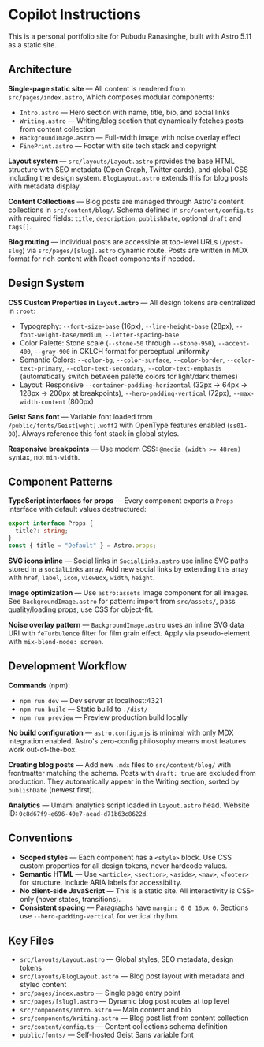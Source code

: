# Copilot Instructions

This is a personal portfolio site for Pubudu Ranasinghe, built with Astro 5.11 as a static site.

## Architecture

**Single-page static site** — All content is rendered from `src/pages/index.astro`, which composes modular components:

- `Intro.astro` — Hero section with name, title, bio, and social links
- `Writing.astro` — Writing/blog section that dynamically fetches posts from content collection
- `BackgroundImage.astro` — Full-width image with noise overlay effect
- `FinePrint.astro` — Footer with site tech stack and copyright

**Layout system** — `src/layouts/Layout.astro` provides the base HTML structure with SEO metadata (Open Graph, Twitter cards), and global CSS including the design system. `BlogLayout.astro` extends this for blog posts with metadata display.

**Content Collections** — Blog posts are managed through Astro's content collections in `src/content/blog/`. Schema defined in `src/content/config.ts` with required fields: `title`, `description`, `publishDate`, optional `draft` and `tags[]`.

**Blog routing** — Individual posts are accessible at top-level URLs (`/post-slug`) via `src/pages/[slug].astro` dynamic route. Posts are written in MDX format for rich content with React components if needed.

## Design System

**CSS Custom Properties in `Layout.astro`** — All design tokens are centralized in `:root`:

- Typography: `--font-size-base` (16px), `--line-height-base` (28px), `--font-weight-base/medium`, `--letter-spacing-base`
- Color Palette: Stone scale (`--stone-50` through `--stone-950`), `--accent-400`, `--gray-900` in OKLCH format for perceptual uniformity
- Semantic Colors: `--color-bg`, `--color-surface`, `--color-border`, `--color-text-primary`, `--color-text-secondary`, `--color-text-emphasis` (automatically switch between palette colors for light/dark themes)
- Layout: Responsive `--container-padding-horizontal` (32px → 64px → 128px → 200px at breakpoints), `--hero-padding-vertical` (72px), `--max-width-content` (800px)

**Geist Sans font** — Variable font loaded from `/public/fonts/Geist[wght].woff2` with OpenType features enabled (`ss01-08`). Always reference this font stack in global styles.

**Responsive breakpoints** — Use modern CSS: `@media (width >= 48rem)` syntax, not `min-width`.

## Component Patterns

**TypeScript interfaces for props** — Every component exports a `Props` interface with default values destructured:

```ts
export interface Props {
  title?: string;
}
const { title = "Default" } = Astro.props;
```

**SVG icons inline** — Social links in `SocialLinks.astro` use inline SVG paths stored in a `socialLinks` array. Add new social links by extending this array with `href`, `label`, `icon`, `viewBox`, `width`, `height`.

**Image optimization** — Use `astro:assets` Image component for all images. See `BackgroundImage.astro` for pattern: import from `src/assets/`, pass quality/loading props, use CSS for object-fit.

**Noise overlay pattern** — `BackgroundImage.astro` uses an inline SVG data URI with `feTurbulence` filter for film grain effect. Apply via pseudo-element with `mix-blend-mode: screen`.

## Development Workflow

**Commands** (npm):

- `npm run dev` — Dev server at localhost:4321
- `npm run build` — Static build to `./dist/`
- `npm run preview` — Preview production build locally

**No build configuration** — `astro.config.mjs` is minimal with only MDX integration enabled. Astro's zero-config philosophy means most features work out-of-the-box.

**Creating blog posts** — Add new `.mdx` files to `src/content/blog/` with frontmatter matching the schema. Posts with `draft: true` are excluded from production. They automatically appear in the Writing section, sorted by `publishDate` (newest first).

**Analytics** — Umami analytics script loaded in `Layout.astro` head. Website ID: `0c8d67f9-e696-40e7-aead-d71b63c8622d`.

## Conventions

- **Scoped styles** — Each component has a `<style>` block. Use CSS custom properties for all design tokens, never hardcode values.
- **Semantic HTML** — Use `<article>`, `<section>`, `<aside>`, `<nav>`, `<footer>` for structure. Include ARIA labels for accessibility.
- **No client-side JavaScript** — This is a static site. All interactivity is CSS-only (hover states, transitions).
- **Consistent spacing** — Paragraphs have `margin: 0 0 16px 0`. Sections use `--hero-padding-vertical` for vertical rhythm.

## Key Files

- `src/layouts/Layout.astro` — Global styles, SEO metadata, design tokens
- `src/layouts/BlogLayout.astro` — Blog post layout with metadata and styled content
- `src/pages/index.astro` — Single page entry point
- `src/pages/[slug].astro` — Dynamic blog post routes at top level
- `src/components/Intro.astro` — Main content and bio
- `src/components/Writing.astro` — Blog post list from content collection
- `src/content/config.ts` — Content collections schema definition
- `public/fonts/` — Self-hosted Geist Sans variable font

